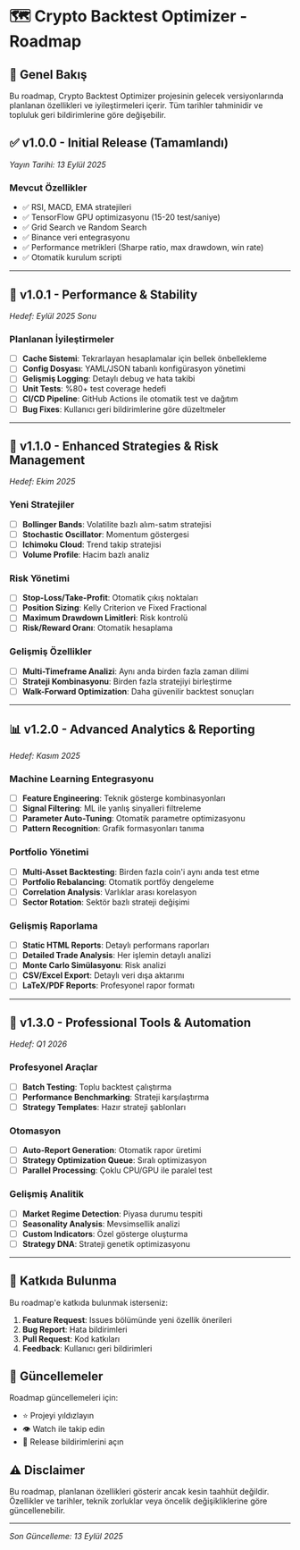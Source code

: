 # 🗺️ Crypto Backtest Optimizer - Roadmap

## 📌 Genel Bakış

Bu roadmap, Crypto Backtest Optimizer projesinin gelecek versiyonlarında planlanan özellikleri ve iyileştirmeleri içerir. Tüm tarihler tahminidir ve topluluk geri bildirimlerine göre değişebilir.

## ✅ v1.0.0 - Initial Release (Tamamlandı)
*Yayın Tarihi: 13 Eylül 2025*

### Mevcut Özellikler
- ✅ RSI, MACD, EMA stratejileri
- ✅ TensorFlow GPU optimizasyonu (15-20 test/saniye)
- ✅ Grid Search ve Random Search
- ✅ Binance veri entegrasyonu
- ✅ Performance metrikleri (Sharpe ratio, max drawdown, win rate)
- ✅ Otomatik kurulum scripti

---

## 🔄 v1.0.1 - Performance & Stability
*Hedef: Eylül 2025 Sonu*

### Planlanan İyileştirmeler
- [ ] **Cache Sistemi**: Tekrarlayan hesaplamalar için bellek önbellekleme
- [ ] **Config Dosyası**: YAML/JSON tabanlı konfigürasyon yönetimi
- [ ] **Gelişmiş Logging**: Detaylı debug ve hata takibi
- [ ] **Unit Tests**: %80+ test coverage hedefi
- [ ] **CI/CD Pipeline**: GitHub Actions ile otomatik test ve dağıtım
- [ ] **Bug Fixes**: Kullanıcı geri bildirimlerine göre düzeltmeler

---

## 🚀 v1.1.0 - Enhanced Strategies & Risk Management
*Hedef: Ekim 2025*

### Yeni Stratejiler
- [ ] **Bollinger Bands**: Volatilite bazlı alım-satım stratejisi
- [ ] **Stochastic Oscillator**: Momentum göstergesi
- [ ] **Ichimoku Cloud**: Trend takip stratejisi
- [ ] **Volume Profile**: Hacim bazlı analiz

### Risk Yönetimi
- [ ] **Stop-Loss/Take-Profit**: Otomatik çıkış noktaları
- [ ] **Position Sizing**: Kelly Criterion ve Fixed Fractional
- [ ] **Maximum Drawdown Limitleri**: Risk kontrolü
- [ ] **Risk/Reward Oranı**: Otomatik hesaplama

### Gelişmiş Özellikler
- [ ] **Multi-Timeframe Analizi**: Aynı anda birden fazla zaman dilimi
- [ ] **Strateji Kombinasyonu**: Birden fazla stratejiyi birleştirme
- [ ] **Walk-Forward Optimization**: Daha güvenilir backtest sonuçları

---

## 📊 v1.2.0 - Advanced Analytics & Reporting
*Hedef: Kasım 2025*

### Machine Learning Entegrasyonu
- [ ] **Feature Engineering**: Teknik gösterge kombinasyonları
- [ ] **Signal Filtering**: ML ile yanlış sinyalleri filtreleme
- [ ] **Parameter Auto-Tuning**: Otomatik parametre optimizasyonu
- [ ] **Pattern Recognition**: Grafik formasyonları tanıma

### Portfolio Yönetimi
- [ ] **Multi-Asset Backtesting**: Birden fazla coin'i aynı anda test etme
- [ ] **Portfolio Rebalancing**: Otomatik portföy dengeleme
- [ ] **Correlation Analysis**: Varlıklar arası korelasyon
- [ ] **Sector Rotation**: Sektör bazlı strateji değişimi

### Gelişmiş Raporlama
- [ ] **Static HTML Reports**: Detaylı performans raporları
- [ ] **Detailed Trade Analysis**: Her işlemin detaylı analizi
- [ ] **Monte Carlo Simülasyonu**: Risk analizi
- [ ] **CSV/Excel Export**: Detaylı veri dışa aktarımı
- [ ] **LaTeX/PDF Reports**: Profesyonel rapor formatı

---

## 🎯 v1.3.0 - Professional Tools & Automation
*Hedef: Q1 2026*

### Profesyonel Araçlar
- [ ] **Batch Testing**: Toplu backtest çalıştırma
- [ ] **Performance Benchmarking**: Strateji karşılaştırma
- [ ] **Strategy Templates**: Hazır strateji şablonları

### Otomasyon
- [ ] **Auto-Report Generation**: Otomatik rapor üretimi
- [ ] **Strategy Optimization Queue**: Sıralı optimizasyon
- [ ] **Parallel Processing**: Çoklu CPU/GPU ile paralel test

### Gelişmiş Analitik
- [ ] **Market Regime Detection**: Piyasa durumu tespiti
- [ ] **Seasonality Analysis**: Mevsimsellik analizi
- [ ] **Custom Indicators**: Özel gösterge oluşturma
- [ ] **Strategy DNA**: Strateji genetik optimizasyonu

---

## 📝 Katkıda Bulunma

Bu roadmap'e katkıda bulunmak isterseniz:

1. **Feature Request**: Issues bölümünde yeni özellik önerileri
2. **Bug Report**: Hata bildirimleri
3. **Pull Request**: Kod katkıları
4. **Feedback**: Kullanıcı geri bildirimleri

## 🔔 Güncellemeler

Roadmap güncellemeleri için:
- ⭐ Projeyi yıldızlayın
- 👁️ Watch ile takip edin
- 📧 Release bildirimlerini açın

## ⚠️ Disclaimer

Bu roadmap, planlanan özellikleri gösterir ancak kesin taahhüt değildir. Özellikler ve tarihler, teknik zorluklar veya öncelik değişikliklerine göre güncellenebilir.

---

*Son Güncelleme: 13 Eylül 2025*